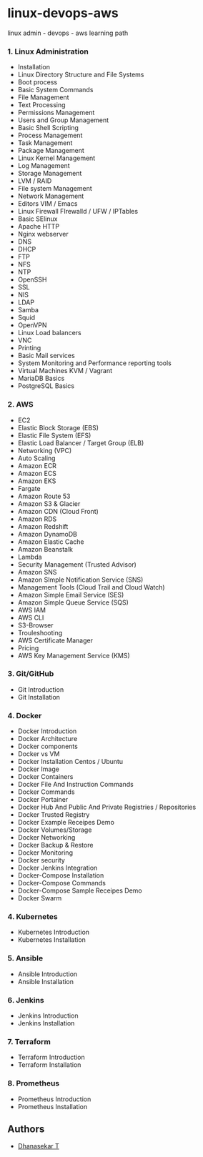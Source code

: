 # linux-devops-aws
linux admin - devops - aws learning path


### 1. Linux Administration

- Installation
- Linux Directory Structure and File Systems
- Boot process
- Basic System Commands
- File Management
- Text Processing 
- Permissions Management
- Users and Group Management
- Basic Shell Scripting
- Process Management
- Task Management
- Package Management
- Linux Kernel Management
- Log Management
- Storage Management
- LVM / RAID
- File system Management
- Network Management
- Editors VIM / Emacs
- Linux Firewall FIrewalld / UFW / IPTables
- Basic SElinux
- Apache HTTP
- Nginx webserver
- DNS 
- DHCP
- FTP
- NFS
- NTP
- OpenSSH
- SSL
- NIS
- LDAP
- Samba 
- Squid
- OpenVPN
- Linux Load balancers
- VNC
- Printing
- Basic Mail services
- System Monitoring and Performance reporting tools
- Virtual Machines KVM / Vagrant
- MariaDB Basics
- PostgreSQL Basics


### 2. AWS 

- EC2
- Elastic Block Storage (EBS)
- Elastic File System (EFS)
- Elastic Load Balancer / Target Group (ELB)
- Networking (VPC)
- Auto Scaling
- Amazon ECR
- Amazon ECS
- Amazon EKS
- Fargate
- Amazon Route 53
- Amazon S3 & Glacier
- Amazon CDN (Cloud Front)
- Amazon RDS
- Amazon Redshift
- Amazon DynamoDB
- Amazon Elastic Cache
- Amazon Beanstalk
- Lambda
- Security Management (Trusted Advisor)
- Amazon SNS
- Amazon SImple Notification Service (SNS)
- Management Tools (Cloud Trail and Cloud Watch)
- Amazon Simple Email Service (SES)
- Amazon Simple Queue Service (SQS)
- AWS IAM
- AWS CLI
- S3-Browser
- Trouleshooting
- AWS Certificate Manager
- Pricing
- AWS Key Management Service (KMS)



### 3. Git/GitHub

- Git Introduction
- Git Installation


### 4. Docker

- Docker Introduction
- Docker Architecture
- Docker components
- Docker vs VM
- Docker Installation Centos / Ubuntu
- Docker Image
- Docker Containers
- Docker File And Instruction Commands
- Docker Commands
- Docker Portainer
- Docker Hub And Public And Private Registries / Repositories
- Docker Trusted Registry
- Docker Example Receipes Demo
- Docker Volumes/Storage
- Docker Networking
- Docker Backup & Restore
- Docker Monitoring
- Docker security
- Docker Jenkins Integration
- Docker-Compose Installation
- Docker-Compose Commands
- Docker-Compose Sample Receipes Demo
- Docker Swarm


### 4. Kubernetes

- Kubernetes Introduction
- Kubernetes Installation


### 5. Ansible

- Ansible Introduction
- Ansible Installation


### 6. Jenkins

- Jenkins Introduction
- Jenkins Installation


### 7. Terraform

- Terraform Introduction
- Terraform Installation


### 8. Prometheus 

- Prometheus Introduction
- Prometheus Installation


## Authors

- [Dhanasekar T](https://tkdhanasekar.wordpress.com)
